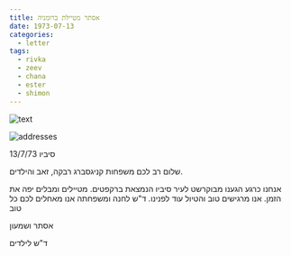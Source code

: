 ```yaml
---
title: אסתר מטיילת ברומניה
date: 1973-07-13
categories:
  - letter
tags:
  - rivka
  - zeev
  - chana
  - ester
  - shimon
---
```


![text](/pupko-papers/assets/images/1973-07-13-ester-shimon-romania-1.jpg)

![addresses](/pupko-papers/assets/images/1973-07-13-ester-shimon-romania-2.jpg)

סיביו 13/7/73

שלום רב לכם משפחות
קניגסברג רבקה, זאב והילדים.

אנחנו כרגע הגענו מבוקרשט
לעיר סיביו הנמצאת ברקפטים.
מטיילים ומבלים יפה את הזמן.
אנו מרגישים טוב והטיול עוד לפנינו.
ד"ש לחנה ומשפחתה
אנו מאחלים לכם כל טוב

אסתר ושמעון

ד"ש לילדים
